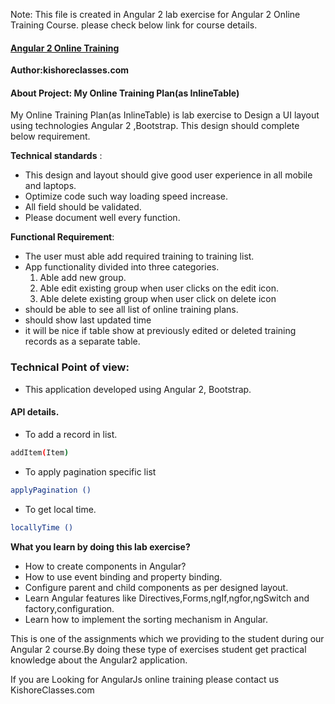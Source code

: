 Note: This file is created in Angular 2 lab exercise for Angular 2 Online Training Course.
please check below link for course details.

#### [Angular 2 Online Training](https://kishoreclasses.com/Angular-2-Online-Training-from-India.html)

__Author:kishoreclasses.com__

#### About Project: My Online Training Plan(as InlineTable)
My Online Training Plan(as InlineTable) is lab exercise to Design a UI layout using technologies Angular 2 ,Bootstrap.
This design should complete below requirement.

**Technical standards** :
- This design and layout should give good user experience in all mobile and laptops.
- Optimize code such way loading speed increase.
- All field should be validated.
- Please document well every function.

**Functional Requirement**:
- The user must able add required training to training list.
- App functionality divided into three categories.
  1. Able add new group.
  2. Able edit existing group when user clicks on the edit icon.
  3. Able delete existing group when user click on delete icon
- should be able to see all list of online training plans.
- should show last updated time
- it will be nice if table show at previously edited or deleted training records as a separate table.
 
### Technical Point of view:
- This application developed using Angular 2, Bootstrap.
#### API details.
- To add a record in list.
```sh
addItem(Item)
```
- To apply pagination specific list
```sh
applyPagination ()
```
- To get local time.
```sh
locallyTime ()
```


__What you learn by doing this lab exercise?__

-  How to create components in Angular?
-  How to use event binding and property binding.
-  Configure parent and child components as per designed layout.
-  Learn Angular features like Directives,Forms,ngIf,ngfor,ngSwitch and factory,configuration.
-  Learn how to implement the sorting mechanism in Angular.
 
This is one of the assignments which we providing to the student during our Angular 2 course.By doing these type of exercises student get practical knowledge about the Angular2 application.

If you are Looking for AngularJs online training  please contact us   
   KishoreClasses.com
